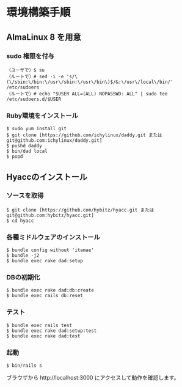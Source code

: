 # 環境構築手順
## AlmaLinux 8 を用意
### sudo 権限を付与
```
（ユーザで）$ su
（ルートで）# sed -i -e 's/\(\/sbin:\/bin:\/usr\/sbin:\/usr\/bin\)$/&:\/usr\/local\/bin/' /etc/sudoers
（ルートで）# echo "$USER ALL=(ALL) NOPASSWD: ALL" | sudo tee /etc/sudoers.d/$USER
```
### Ruby環境をインストール
```
$ sudo yum install git
$ git clone [https://github.com/ichylinux/daddy.git または git@github.com:ichylinux/daddy.git]
$ pushd daddy
$ bin/dad local
$ popd
```
## Hyaccのインストール
### ソースを取得
```
$ git clone [https://github.com/hybitz/hyacc.git または git@github.com:hybitz/hyacc.git]
$ cd hyacc
```
### 各種ミドルウェアのインストール
```
$ bundle config without 'itamae'
$ bundle -j2
$ bundle exec rake dad:setup
```
### DBの初期化
```
$ bundle exec rake dad:db:create
$ bundle exec rails db:reset
```
### テスト
```
$ bundle exec rails test
$ bundle exec rake dad:setup:test
$ bundle exec rake dad:test
```
### 起動
```
$ bin/rails s
```
ブラウザから http://localhost:3000 にアクセスして動作を確認します。
